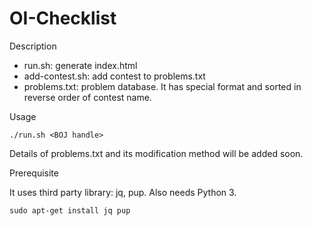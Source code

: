 # OI-Checklist

Description
- run.sh: generate index.html
- add-contest.sh: add contest to problems.txt
- problems.txt: problem database. It has special format and sorted in reverse order of contest name.

Usage
```
./run.sh <BOJ handle>
```

Details of problems.txt and its modification method will be added soon.

Prerequisite

It uses third party library: jq, pup.
Also needs Python 3.
```
sudo apt-get install jq pup
```
